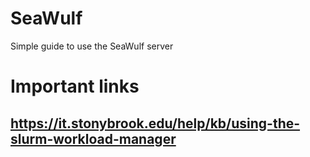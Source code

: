 # SeaWulf
Simple guide to use the SeaWulf server


# Important links
## https://it.stonybrook.edu/help/kb/using-the-slurm-workload-manager
